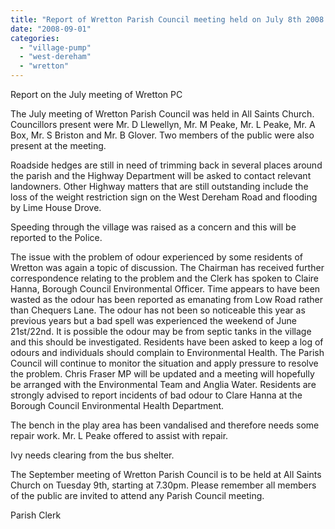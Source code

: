 ```yaml
---
title: "Report of Wretton Parish Council meeting held on July 8th 2008."
date: "2008-09-01"
categories: 
  - "village-pump"
  - "west-dereham"
  - "wretton"
---
```


Report on the July meeting of Wretton PC

The July meeting of Wretton Parish Council was held in All Saints Church. Councillors present were Mr. D Llewellyn, Mr. M Peake, Mr. L Peake, Mr. A Box, Mr. S Briston and Mr. B Glover. Two members of the public were also present at the meeting.

Roadside hedges are still in need of trimming back in several places around the parish and the Highway Department will be asked to contact relevant landowners. Other Highway matters that are still outstanding include the loss of the weight restriction sign on the West Dereham Road and flooding by Lime House Drove.

Speeding through the village was raised as a concern and this will be reported to the Police.

The issue with the problem of odour experienced by some residents of Wretton was again a topic of discussion. The Chairman has received further correspondence relating to the problem and the Clerk has spoken to Claire Hanna, Borough Council Environmental Officer. Time appears to have been wasted as the odour has been reported as emanating from Low Road rather than Chequers Lane. The odour has not been so noticeable this year as previous years but a bad spell was experienced the weekend of June 21st/22nd. It is possible the odour may be from septic tanks in the village and this should be investigated. Residents have been asked to keep a log of odours and individuals should complain to Environmental Health. The Parish Council will continue to monitor the situation and apply pressure to resolve the problem. Chris Fraser MP will be updated and a meeting will hopefully be arranged with the Environmental Team and Anglia Water. Residents are strongly advised to report incidents of bad odour to Clare Hanna at the Borough Council Environmental Health Department.

The bench in the play area has been vandalised and therefore needs some repair work. Mr. L Peake offered to assist with repair.

Ivy needs clearing from the bus shelter.

The September meeting of Wretton Parish Council is to be held at All Saints Church on Tuesday 9th, starting at 7.30pm. Please remember all members of the public are invited to attend any Parish Council meeting.

Parish Clerk
